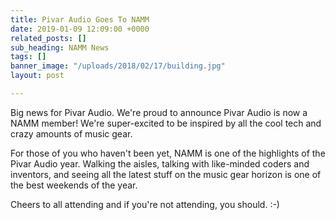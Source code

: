```yaml
---
title: Pivar Audio Goes To NAMM
date: 2019-01-09 12:09:00 +0000
related_posts: []
sub_heading: NAMM News
tags: []
banner_image: "/uploads/2018/02/17/building.jpg"
layout: post

---
```

Big news for Pivar Audio. We're proud to announce Pivar Audio is now a NAMM member! We're super-excited to be inspired by all the cool tech and crazy amounts of music gear. 

For those of you who haven't been yet, NAMM is one of the highlights of the Pivar Audio year. Walking the aisles, talking with like-minded coders and inventors, and seeing all the latest stuff on the music gear horizon is one of the best weekends of the year.

Cheers to all attending and if you're not attending, you should. :-)